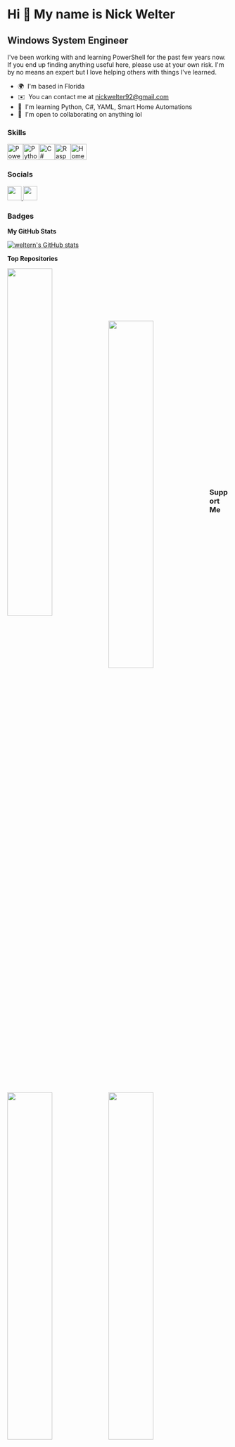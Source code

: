 Hi 👋 My name is Nick Welter
===================================================================================================================================

Windows System Engineer
---------------------------------

I've been working with and learning PowerShell for the past few years now. If you end up finding anything useful here, please use at your own risk. I'm by no means an expert but I love helping others with things I've learned.

* 🌍  I'm based in Florida
* ✉️  You can contact me at [nickwelter92@gmail.com](mailto:nickwelter92@gmail.com)
* 🧠  I'm learning Python, C#, YAML, Smart Home Automations
* 🤝  I'm open to collaborating on anything lol

### Skills


<p align="left">
<a href="https://learn.microsoft.com/en-us/powershell/scripting/overview?view=powershell-7.4" target="_blank" rel="noreferrer"><img src="https://raw.githubusercontent.com/gist/Xainey/d5bde7d01dcbac51ac951810e94313aa/raw/6c858c46726541b48ddaaebab29c41c07a196394/PowerShell.svg" width="36" height="36" alt="PowerShell" /></a><a href="https://www.python.org/" target="_blank" rel="noreferrer"><img src="https://raw.githubusercontent.com/danielcranney/readme-generator/main/public/icons/skills/python-colored.svg" width="36" height="36" alt="Python" /></a><a href="https://docs.microsoft.com/en-us/dotnet/csharp/" target="_blank" rel="noreferrer"><img src="https://raw.githubusercontent.com/danielcranney/readme-generator/main/public/icons/skills/csharp-colored.svg" width="36" height="36" alt="C#" /></a><a href="https://www.raspberrypi.org/" target="_blank" rel="noreferrer"><img src="https://raw.githubusercontent.com/danielcranney/readme-generator/main/public/icons/skills/raspberrypi-colored.svg" width="36" height="36" alt="Raspberry Pi" /></a><a href="https://www.home-assistant.io/" target="_blank" rel="noreferrer"><img src="https://upload.wikimedia.org/wikipedia/en/4/49/Home_Assistant_logo_%282023%29.svg" width="36" height="36" alt="HomeAssistant" /></a>
</p>


### Socials

<p align="left"> <a href="https://www.github.com/weltern" target="_blank" rel="noreferrer"> <picture> <source media="(prefers-color-scheme: dark)" srcset="https://raw.githubusercontent.com/danielcranney/readme-generator/main/public/icons/socials/github-dark.svg" /> <source media="(prefers-color-scheme: light)" srcset="https://raw.githubusercontent.com/danielcranney/readme-generator/main/public/icons/socials/github.svg" /> <img src="https://raw.githubusercontent.com/danielcranney/readme-generator/main/public/icons/socials/github.svg" width="32" height="32" /> </picture> </a> <a href="https://www.linkedin.com/in/nicholas-welter" target="_blank" rel="noreferrer"> <picture> <source media="(prefers-color-scheme: dark)" srcset="https://raw.githubusercontent.com/danielcranney/readme-generator/main/public/icons/socials/linkedin-dark.svg" /> <source media="(prefers-color-scheme: light)" srcset="https://raw.githubusercontent.com/danielcranney/readme-generator/main/public/icons/socials/linkedin.svg" /> <img src="https://raw.githubusercontent.com/danielcranney/readme-generator/main/public/icons/socials/linkedin.svg" width="32" height="32" /> </picture> </a></p>

### Badges

<b>My GitHub Stats</b>

<a href="http://www.github.com/weltern"><img src="https://github-readme-stats.vercel.app/api?username=weltern&show_icons=true&hide=&title_color=0891b2&text_color=ffffff&icon_color=0891b2&bg_color=1c1917&hide_border=true&show_icons=true" alt="weltern's GitHub stats" /></a>

<b>Top Repositories</b>
<div width="100%" align="center"><a href="https://github.com/weltern/Create-Package" align="left"><img align="left" width="45%" src="https://github-readme-stats.vercel.app/api/pin/?username=weltern&repo=Create-Package&title_color=0891b2&text_color=ffffff&icon_color=0891b2&bg_color=1c1917&hide_border=true&locale=en" /></a></div><br /><br /><br /><br /><br /><br /><br />
<div width="100%" align="center"><a href="https://github.com/weltern/UserRegistryHive" align="left"><img align="left" width="45%" src="https://github-readme-stats.vercel.app/api/pin/?username=weltern&repo=UserRegistryHive&title_color=0891b2&text_color=ffffff&icon_color=0891b2&bg_color=1c1917&hide_border=true&locale=en" /></a></div><br /><br /><br /><br /><br /><br /><br />
<div width="100%" align="center"><a href="https://github.com/weltern/Import-ConfigFile" align="left"><img align="left" width="45%" src="https://github-readme-stats.vercel.app/api/pin/?username=weltern&repo=Import-ConfigFile&title_color=0891b2&text_color=ffffff&icon_color=0891b2&bg_color=1c1917&hide_border=true&locale=en" /></a></div><br /><br /><br /><br /><br /><br /><br />
<div width="100%" align="center"><a href="https://github.com/weltern/Get-ConfigFile" align="left"><img align="left" width="45%" src="https://github-readme-stats.vercel.app/api/pin/?username=weltern&repo=Get-ConfigFile&title_color=0891b2&text_color=ffffff&icon_color=0891b2&bg_color=1c1917&hide_border=true&locale=en" /></a></div><br /><br /><br /><br /><br /><br /><br />

### Support Me

<ul style="list-style-type: none; margin: 0;">

<li style="display: inline-block; margin-right: 0.25rem;"><a href="https://www.buymeacoffee.com/weltern"><img src="https://cdn.buymeacoffee.com/buttons/v2/default-yellow.png" width="150"/></a></li>

</ul>
